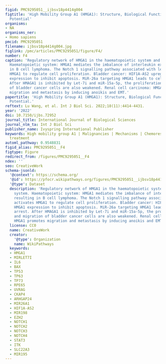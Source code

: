 ```yaml
---
figid: PMC9295051__ijbsv18p4414g004
figtitle: 'High Mobility Group A1 (HMGA1): Structure, Biological Function, and Therapeutic
  Potential'
organisms:
- NA
organisms_ner:
- Homo sapiens
pmcid: PMC9295051
filename: ijbsv18p4414g004.jpg
figlink: /pmc/articles/PMC9295051/figure/F4/
number: F4
caption: 'Regulatory network of HMGA1 in the haematopoietic system and urinary system.
  Haematopoietic system: HMGA1 mediates the imbalance of interleukin expression, resulting
  in B cell lymphoma. The Notch 1 signalling pathway associated with leukaemia activates
  HMGA1 to regulate cell proliferation. Bladder cancer: HIF1A-AS2 upregulates HMGA1
  expression to inhibit apoptosis. MiR-26a targeting HMGA1 leads to cell cycle arrest.
  After HMAGA1 is inhibited by Let-7i and miR-15a-5p, the proliferation and migration
  of bladder cancer cells are also weakened. Renal cell carcinoma: HMGA1 promotes
  migration and metastasis by inducing anoikis and EMT.'
papertitle: 'High Mobility Group A1 (HMGA1): Structure, Biological Function, and Therapeutic
  Potential.'
reftext: Lu Wang, et al. Int J Biol Sci. 2022;18(11):4414-4431.
year: '2022'
doi: 10.7150/ijbs.72952
journal_title: International Journal of Biological Sciences
journal_nlm_ta: Int J Biol Sci
publisher_name: Ivyspring International Publisher
keywords: High mobility group A1 | Malignancies | Mechanisms | Chemoresistance | Targeting
  treatment
automl_pathway: 0.9548831
figid_alias: PMC9295051__F4
figtype: Figure
redirect_from: /figures/PMC9295051__F4
ndex: ''
seo: CreativeWork
schema-jsonld:
  '@context': https://schema.org/
  '@id': https://pfocr.wikipathways.org/figures/PMC9295051__ijbsv18p4414g004.html
  '@type': Dataset
  description: 'Regulatory network of HMGA1 in the haematopoietic system and urinary
    system. Haematopoietic system: HMGA1 mediates the imbalance of interleukin expression,
    resulting in B cell lymphoma. The Notch 1 signalling pathway associated with leukaemia
    activates HMGA1 to regulate cell proliferation. Bladder cancer: HIF1A-AS2 upregulates
    HMGA1 expression to inhibit apoptosis. MiR-26a targeting HMGA1 leads to cell cycle
    arrest. After HMAGA1 is inhibited by Let-7i and miR-15a-5p, the proliferation
    and migration of bladder cancer cells are also weakened. Renal cell carcinoma:
    HMGA1 promotes migration and metastasis by inducing anoikis and EMT.'
  license: CC0
  name: CreativeWork
  creator:
    '@type': Organization
    name: WikiPathways
  keywords:
  - HMGA1
  - MIRLET7I
  - IL6
  - BAX
  - TP53
  - TP63
  - TP73
  - RPE65
  - UVRAG
  - CKAP4
  - ARHGAP24
  - MIR26A1
  - HIF1A-AS2
  - MIR198
  - EZH2
  - NOTCH1
  - NOTCH2
  - NOTCH3
  - NOTCH4
  - STAT3
  - ITK
  - SLC22A3
  - MIR195
---
```

